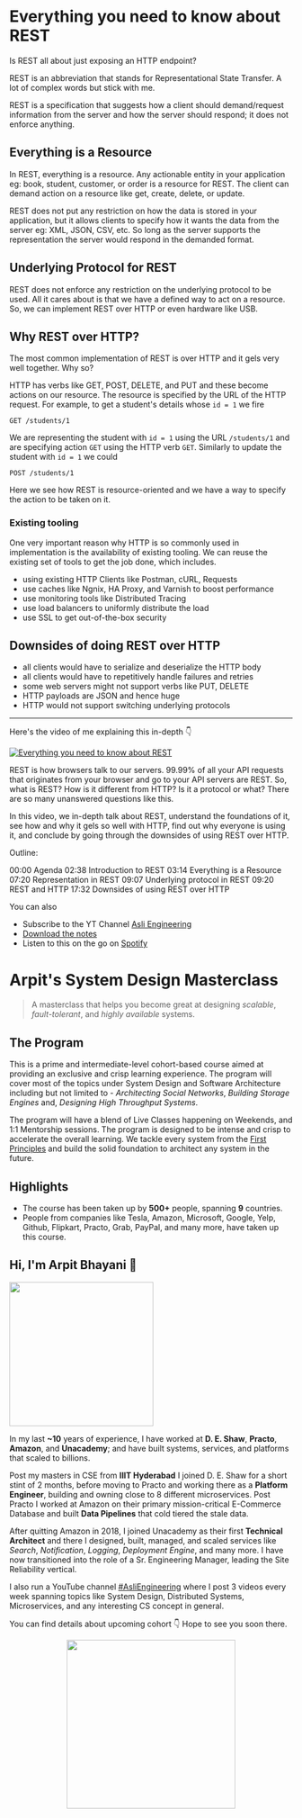 Everything you need to know about REST
===


Is REST all about just exposing an HTTP endpoint?

REST is an abbreviation that stands for Representational State Transfer. A lot of complex words but stick with me.

REST is a specification that suggests how a client should demand/request information from the server and how the server should respond; it does not enforce anything.

## Everything is a Resource

In REST, everything is a resource. Any actionable entity in your application eg: book, student, customer, or order is a resource for REST. The client can demand action on a resource like get, create, delete, or update.

REST does not put any restriction on how the data is stored in your application, but it allows clients to specify how it wants the data from the server eg: XML, JSON, CSV, etc. So long as the server supports the representation the server would respond in the demanded format.

## Underlying Protocol for REST

REST does not enforce any restriction on the underlying protocol to be used. All it cares about is that we have a defined way to act on a resource. So, we can implement REST over HTTP or even hardware like USB.

## Why REST over HTTP?

The most common implementation of REST is over HTTP and it gels very well together. Why so?

HTTP has verbs like GET, POST, DELETE, and PUT and these become actions on our resource. The resource is specified by the URL of the HTTP request. For example, to get a student's details whose `id = 1` we fire

```
GET /students/1
```

We are representing the student with `id = 1` using the URL `/students/1` and are specifying action `GET` using the HTTP verb `GET`. Similarly to update the student with `id = 1` we could

```
POST /students/1
```

Here we see how REST is resource-oriented and we have a way to specify the action to be taken on it.

### Existing tooling

One very important reason why HTTP is so commonly used in implementation is the availability of existing tooling. We can reuse the existing set of tools to get the job done, which includes.

- using existing HTTP Clients like Postman, cURL, Requests
- use caches like Ngnix, HA Proxy, and Varnish to boost performance
- use monitoring tools like Distributed Tracing
- use load balancers to uniformly distribute the load
- use SSL to get out-of-the-box security

## Downsides of doing REST over HTTP

- all clients would have to serialize and deserialize the HTTP body
- all clients would have to repetitively handle failures and retries
- some web servers might not support verbs like PUT, DELETE
- HTTP payloads are JSON and hence huge
- HTTP would not support switching underlying protocols
<hr />


<p>Here's the video of me explaining this in-depth 👇‍</p>

[![Everything you need to know about REST](https://i.ytimg.com/vi/uFGJVQvR59A/mqdefault.jpg)](https://www.youtube.com/watch?v=uFGJVQvR59A)

REST is how browsers talk to our servers. 99.99% of all your API requests that originates from your browser and go to your API servers are REST. So, what is REST? How is it different from HTTP? Is it a protocol or what? There are so many unanswered questions like this.

In this video, we in-depth talk about REST, understand the foundations of it, see how and why it gels so well with HTTP, find out why everyone is using it, and conclude by going through the downsides of using REST over HTTP.

Outline:

00:00 Agenda
02:38 Introduction to REST
03:14 Everything is a Resource
07:20 Representation in REST
09:07 Underlying protocol in REST
09:20 REST and HTTP
17:32 Downsides of using REST over HTTP

You can also
 - Subscribe to the YT Channel [Asli Engineering](https://youtube.com/c/ArpitBhayani)
 - [Download the notes](https://drive.google.com/file/d/18edhW0hhSUp-7Vn3-Mz8Xfge8xRBmJ6W/view?usp=sharing)
 - Listen to this on the go on [Spotify](https://open.spotify.com/show/7qMoamm2iZQrsPVm6IQLoD)

# Arpit's System Design Masterclass

> A masterclass that helps you become great at designing _scalable_, _fault-tolerant_, and _highly available_ systems.

## The Program

This is a prime and intermediate-level cohort-based course aimed at providing an exclusive and crisp learning experience. The program will cover most of the topics under System Design and Software Architecture including but not limited to - _Architecting Social Networks_, _Building Storage Engines_ and, _Designing High Throughput Systems_.

The program will have a blend of Live Classes happening on Weekends, and 1:1 Mentorship sessions. The program is designed to be intense and crisp to accelerate the overall learning. We tackle every system from the [First Principles](https://en.wikipedia.org/wiki/First_principle) and build the solid foundation to architect any system in the future.


## Highlights

 - The course has been taken up by __500+__ people, spanning __9__ countries.
 - People from companies like Tesla, Amazon, Microsoft, Google, Yelp, Github, Flipkart, Practo, Grab, PayPal, and many more, have taken up this course.


## Hi, I'm Arpit Bhayani 👋

<img width="256px" src="https://arpitbhayani.me/static/img/arpit.jpg" />

In my last **~10** years of experience, I have worked at **D. E. Shaw**, **Practo**, **Amazon**, and **Unacademy**; and have built systems, services, and platforms that scaled to billions.

Post my masters in CSE from **IIIT Hyderabad** I joined D. E. Shaw for a short stint of 2 months, before moving to Practo and working there as a **Platform Engineer**, building and owning close to 8 different microservices. Post Practo I worked at Amazon on their primary mission-critical E-Commerce Database and built **Data Pipelines** that cold tiered the stale data.

After quitting Amazon in 2018, I joined Unacademy as their first **Technical Architect** and there I designed, built, managed, and scaled services like _Search_, _Notification_, _Logging_, _Deployment Engine_, and many more. I have now transitioned into the role of a Sr. Engineering Manager, leading the Site Reliability vertical.

I also run a YouTube channel [#AsliEngineering](https://www.youtube.com/c/ArpitBhayani) where I post 3 videos every week spanning topics like System Design, Distributed Systems, Microservices, and any interesting CS concept in general.

You can find details about upcoming cohort 👇‍ Hope to see you soon there.

<center>
<a target="_blank" href="https://arpitbhayani.me/masterclass">
<img src="https://user-images.githubusercontent.com/4745789/137859181-d4499cf4-ce65-4466-8b88-a078ece0f081.PNG" width="300px" />
</a>
</center>